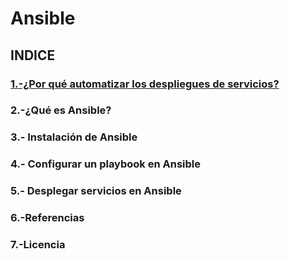 # Ansible
## INDICE
### [1.-¿Por qué automatizar los despliegues de servicios?](https://www.marca.com/)
### 2.-¿Qué es Ansible?
### 3.- Instalación de Ansible
### 4.- Configurar un playbook en Ansible
### 5.- Desplegar servicios en Ansible
### 6.-Referencias
### 7.-Licencia
